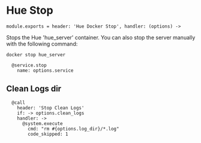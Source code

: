 
# Hue Stop

    module.exports = header: 'Hue Docker Stop', handler: (options) ->

Stops the Hue 'hue_server' container. You can also stop the server manually with the following
command:

```
docker stop hue_server
```

      @service.stop
        name: options.service

## Clean Logs dir

      @call
        header: 'Stop Clean Logs'
        if: -> options.clean_logs
        handler: ->
          @system.execute
            cmd: "rm #{options.log_dir}/*.log"
            code_skipped: 1
